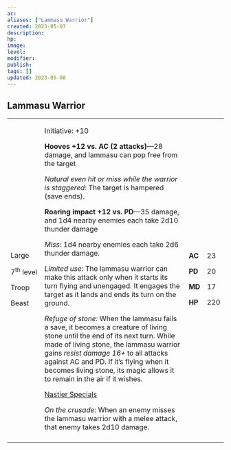 ```yaml
---
ac: 
aliases: ["Lammasu Warrior"]
created: 2023-05-07
description: 
hp: 
image: 
level: 
modifier: 
publish: 
tags: []
updated: 2023-05-08
---
```


## Lammasu Warrior

<table>
<colgroup>
<col style="width: 16%" />
<col style="width: 71%" />
<col style="width: 5%" />
<col style="width: 6%" />
</colgroup>
<tbody>
<tr class="odd">
<td><p>Large</p>
<p>7<sup>th</sup> level</p>
<p>Troop</p>
<p>Beast</p></td>
<td><p>Initiative: +10</p>
<p><strong>Hooves +12 vs. AC (2 attacks)</strong>—28 damage, and lammasu
can pop free from the target</p>
<p><em>Natural even hit or miss while the warrior is staggered:</em> The
target is hampered (save ends).</p>
<p><strong>Roaring impact +12 vs. PD</strong>—35 damage, and 1d4 nearby
enemies each take 2d10 thunder damage</p>
<p><em>Miss:</em> 1d4 nearby enemies each take 2d6 thunder damage.</p>
<p><em>Limited use:</em> The lammasu warrior can make this attack only
when it starts its turn flying and unengaged. It engages the target as
it lands and ends its turn on the ground.</p>
<p><em>Refuge of stone:</em> When the lammasu fails a save, it becomes a
creature of living stone until the end of its next turn. While made of
living stone, the lammasu warrior gains <em>resist damage 16+</em> to
all attacks against AC and PD. If it’s flying when it becomes living
stone, its magic allows it to remain in the air if it wishes.</p>
<p><u>Nastier Specials</u></p>
<p><em>On the crusade:</em> When an enemy misses the lammasu warrior
with a melee attack, that enemy takes 2d10 damage.</p></td>
<td><p><strong>AC</strong></p>
<p><strong>PD</strong></p>
<p><strong>MD</strong></p>
<p><strong>HP</strong></p></td>
<td><p>23</p>
<p>20</p>
<p>17</p>
<p>220</p></td>
</tr>
<tr class="even">
<td></td>
<td></td>
<td></td>
<td></td>
</tr>
</tbody>
</table>
